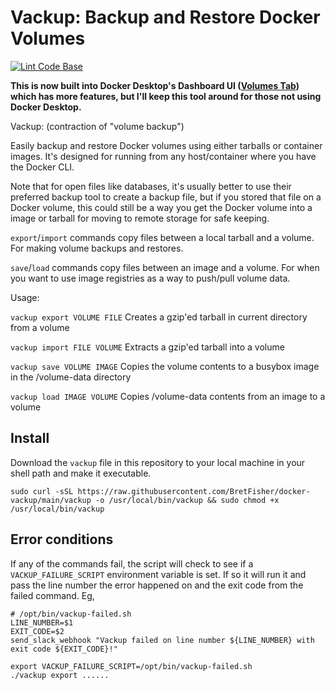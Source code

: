 # Vackup: Backup and Restore Docker Volumes

[![Lint Code Base](https://github.com/BretFisher/docker-vackup/actions/workflows/linter.yml/badge.svg)](https://github.com/BretFisher/docker-vackup/actions/workflows/linter.yml)

**This is now built into Docker Desktop's Dashboard UI ([Volumes Tab](https://docs.docker.com/desktop/use-desktop/volumes/)) which has more features, but I'll keep this tool around for those not using Docker Desktop.**

Vackup: (contraction of "volume backup")

Easily backup and restore Docker volumes using either tarballs or container images.
It's designed for running from any host/container where you have the Docker CLI.

Note that for open files like databases,
it's usually better to use their preferred backup tool to create a backup file,
but if you stored that file on a Docker volume,
this could still be a way you get the Docker volume into a image or tarball
for moving to remote storage for safe keeping.

`export`/`import` commands copy files between a local tarball and a volume.
For making volume backups and restores.

`save`/`load` commands copy files between an image and a volume.
For when you want to use image registries as a way to push/pull volume data.

Usage:

`vackup export VOLUME FILE`
Creates a gzip'ed tarball in current directory from a volume

`vackup import FILE VOLUME`
Extracts a gzip'ed tarball into a volume

`vackup save VOLUME IMAGE`
Copies the volume contents to a busybox image in the /volume-data directory

`vackup load IMAGE VOLUME`
Copies /volume-data contents from an image to a volume

## Install

Download the `vackup` file in this repository to your local machine in your shell path and make it executable.

```shell
sudo curl -sSL https://raw.githubusercontent.com/BretFisher/docker-vackup/main/vackup -o /usr/local/bin/vackup && sudo chmod +x /usr/local/bin/vackup
```

## Error conditions

If any of the commands fail, the script will check to see if a `VACKUP_FAILURE_SCRIPT`
environment variable is set. If so it will run it and pass the line number the error
happened on and the exit code from the failed command. Eg,

```shell
# /opt/bin/vackup-failed.sh
LINE_NUMBER=$1
EXIT_CODE=$2
send_slack_webhook "Vackup failed on line number ${LINE_NUMBER} with exit code ${EXIT_CODE}!"
```

```shell
export VACKUP_FAILURE_SCRIPT=/opt/bin/vackup-failed.sh
./vackup export ......
```

